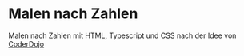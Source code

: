# Malen nach Zahlen

<p>Malen nach Zahlen mit HTML, Typescript und CSS nach der Idee von <a href ="https://coderdojo.com/">CoderDojo</a></p>

